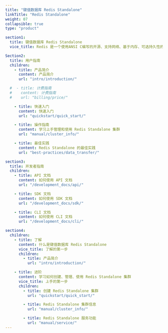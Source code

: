 ```yaml
---
title: "键值数据库 Redis Standalone"
linkTitle: "Redis Standalone"
weight: 07
collapsible: true
type: "product"

section1:
  title: 键值数据库 Redis Standalone
  vice_title: Redis 是一个使用ANSI C编写的开源、支持网络、基于内存、可选持久性的键值对存储数据库。键值数据库 Redis Standalone 将 Redis 封装成 App，采用 Redis 最近的稳定版本 3.2.9 构建，支持在 AppCenter 上一键部署，在原生 Redis 的基础上增加了其易用性、高可用的特性。

Section2:
  title: 用户指南
  children:
    - title: 产品简介
      content: 产品简介
      url: "intro/introduction/"

  #  - title: 计费指南
  #    content: 计费指南
  #    url: "billing/price/"

    - title: 快速入门
      content: 快速入门
      url: "quickstart/quick_start/"

    - title: 操作指南
      content: 学习上手管理和使用 Redis Standalone 集群
      url: "manual/cluster_info/"

    - title: 最佳实践
      content: Redis Standalone 的最佳实践
      url: "best-practices/data_transfer/"

section3:
  title: 开发者指南
  children:
    - title: API 文档
      content: 如何使用 API 文档
      url: "/development_docs/api/"

    - title: SDK 文档
      content: 如何使用 SDK 文档
      url: "/development_docs/sdk/"

    - title: CLI 文档
      content: 如何使用 CLI 文档
      url: "/development_docs/cli/"

section4:
  children:
    - title: 了解
      content: 什么是键值数据库 Redis Standalone
      vice_title: 了解的第一步
      children:
        - title: 产品简介
          url: "intro/introduction/"

    - title: 进阶
      content: 学习如何创建、管理、使用 Redis Standalone 集群
      vice_title: 上手的第一步
      children: 
        - title: 创建 Redis Standalone 集群
          url: "quickstart/quick_start/"

        - title: Redis Standalone 集群信息
          url: "manual/cluster_info/"

        - title: Redis Standalone 服务功能
          url: "manual/service/"
---
```



<!-- type: "product" 这个参数表明这是一个产品index页面 -->
<!-- section1 为产品index页面 主标题 副标题 video  video_img为视频图片  -->
<!-- section2 为产品index页面 第一个大块的用户文档配置  -->
<!-- section3 为产品index页面 第二个大块的开发者文档配置  -->
<!-- section4 为产品index页面 第三个大块的学习路径配置  -->
